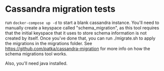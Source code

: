 # Cassandra migration tests

run `docker-compose up -d` to start a blank cassandra instance.  You'll need to manually create a keyspace called "schema_migration", as this tool requires that the initial keyspace that it uses to store schema information is not created by itself.  Once you've done that, you can run ./migrate.sh to apply the migrations in the migrations folder.  See https://github.com/patka/cassandra-migration for more info on how the schema migrations tool works.

Also, you'll need java installed.
